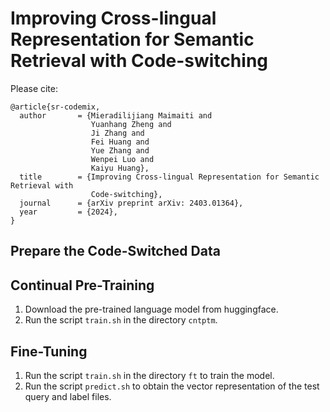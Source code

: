# Improving Cross-lingual Representation for Semantic Retrieval with Code-switching

Please cite:
```
@article{sr-codemix,
  author       = {Mieradilijiang Maimaiti and
                  Yuanhang Zheng and
                  Ji Zhang and
                  Fei Huang and
                  Yue Zhang and
                  Wenpei Luo and
                  Kaiyu Huang},
  title        = {Improving Cross-lingual Representation for Semantic Retrieval with
                  Code-switching},
  journal      = {arXiv preprint arXiv: 2403.01364},
  year         = {2024},
}
```

## Prepare the Code-Switched Data

## Continual Pre-Training

1. Download the pre-trained language model from huggingface.
2. Run the script `train.sh` in the directory `cntptm`.

## Fine-Tuning

1. Run the script `train.sh` in the directory `ft` to train the model.
2. Run the script `predict.sh` to obtain the vector representation of the test query and label files.
